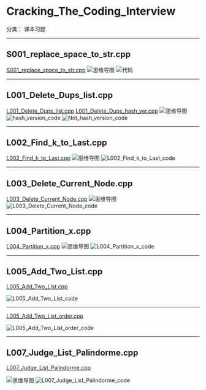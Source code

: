 # Cracking_The_Coding_Interview

分类： 课本习题

---


## S001_replace_space_to_str.cpp ##
[S001_replace_space_to_str.cpp][1]
![思维导图][2]
![代码][3]


----------
## L001_Delete_Dups_list.cpp ##
[L001_Delete_Dups_list.cpp][4]
[L001_Delete_Dups_hash_ver.cpp][5]
![思维导图][6]
![hash_version_code][7]
![Not_hash_version_code][8]


----------
## L002_Find_k_to_Last.cpp ##
[L002_Find_k_to_Last.cpp][9]
![思维导图][10]
![L002_Find_k_to_Last_code][11]


----------
## L003_Delete_Current_Node.cpp ##
[L003_Delete_Current_Node.cpp][12]
![思维导图][13]
![L003_Delete_Current_Node_code][14]


----------
## L004_Partition_x.cpp ##
[L004_Partition_x.cpp][15]
![思维导图][16]
![L004_Partition_x_code][17]


----------
## L005_Add_Two_List.cpp ##
[L005_Add_Two_List.cpp][18]

![L005_Add_Two_List_code][19]


----------


[L005_Add_Two_List_order.cpp][20]

![L005_Add_Two_List_order_code][21]


----------
## L007_Judge_List_Palindorme.cpp ##

[L007_Judge_List_Palindorme.cpp][22]

![思维导图][23]
![L007_Judge_List_Palindorme_code][24]


  [1]: https://github.com/waten1992/Cracking_The_Coding_Interview/blob/master/S001_replace_space_to_str.cpp
  [2]: https://github.com/waten1992/Cracking_The_Coding_Interview/blob/master/Iamge/S001_replace_space_to_%2520.JPG
  [3]: https://github.com/waten1992/Cracking_The_Coding_Interview/blob/master/Iamge/S001_replace_space_to_%2520_code.JPG
  [4]: https://github.com/waten1992/Cracking_The_Coding_Interview/blob/master/L001_Delete_Dups_list.cpp
  [5]: https://github.com/waten1992/Cracking_The_Coding_Interview/blob/master/L001_Delete_Dups_hash_ver.cpp
  [6]: https://github.com/waten1992/Cracking_The_Coding_Interview/blob/master/Iamge/L001_Delete_Dups_list_hash_ver.JPG
  [7]: https://github.com/waten1992/Cracking_The_Coding_Interview/blob/master/Iamge/L001_hash_ver_code.JPG
  [8]: https://github.com/waten1992/Cracking_The_Coding_Interview/blob/master/Iamge/L001_Not_hash_ver_code.JPG
  [9]: https://github.com/waten1992/Cracking_The_Coding_Interview/blob/master/L002_Find_k_to_Last.cpp
  [10]: https://github.com/waten1992/Cracking_The_Coding_Interview/blob/master/Iamge/L002_Find_k_to_Last.JPG
  [11]: https://github.com/waten1992/Cracking_The_Coding_Interview/blob/master/Iamge/L002_Find_k_to_Last_code.JPG
  [12]: https://github.com/waten1992/Cracking_The_Coding_Interview/blob/master/L003_Delete_Current_Node.cpp
  [13]: https://github.com/waten1992/Cracking_The_Coding_Interview/blob/master/Iamge/L003_Delete_Current_Node.JPG
  [14]: https://github.com/waten1992/Cracking_The_Coding_Interview/blob/master/Iamge/L003_Delete_Current_Node_code.JPG
  [15]: https://github.com/waten1992/Cracking_The_Coding_Interview/blob/master/L004_Partition_x.cpp
  [16]: https://github.com/waten1992/Cracking_The_Coding_Interview/blob/master/Iamge/L004_Partition_x_mind.JPG
  [17]: https://github.com/waten1992/Cracking_The_Coding_Interview/blob/master/Iamge/L004_Partition_x_code.JPG
  [18]: https://github.com/waten1992/Cracking_The_Coding_Interview/blob/master/L005_Add_Two_List.cpp
  [19]: https://github.com/waten1992/Cracking_The_Coding_Interview/blob/master/Iamge/L005_Add_Two_List_code.JPG
  [20]: https://github.com/waten1992/Cracking_The_Coding_Interview/blob/master/L005_Add_Two_List_order.cpp
  [21]: https://github.com/waten1992/Cracking_The_Coding_Interview/blob/master/Iamge/L005_Add_Two_List_order_code.JPG
  [22]: https://github.com/waten1992/Cracking_The_Coding_Interview/blob/master/L007_Judge_List_Palindorme.cpp
  [23]: https://github.com/waten1992/Cracking_The_Coding_Interview/blob/master/Iamge/L007_Judge_List_Palindorme_Xmind.JPG
  [24]: https://github.com/waten1992/Cracking_The_Coding_Interview/blob/master/Iamge/L007_Judge_List_Palindorme_code.JPG
